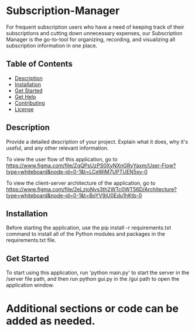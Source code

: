 # Subscription-Manager

For frequent subscription users who have a need of keeping track of their subscriptions and cutting down unnecessary expenses, our Subscription Manager is the go-to-tool for organizing, recording, and visualizing all subscription information in one place. 

## Table of Contents

- [Description](#description)
- [Installation](#installation)
- [Get Started](#usage)
- [Get Help](#usage)
- [Contributing](#contributing)
- [License](#license)

## Description

Provide a detailed description of your project. Explain what it does, why it's useful, and any other relevant information.

To view the user flow of this application, go to https://www.figma.com/file/ZgQPsUzPS0XyNXnGRyYaxm/User-Flow?type=whiteboard&node-id=0-1&t=LCeWiM7UPTUEN5xy-0

To view the client-server architecture of the application, go to https://www.figma.com/file/2eLzioNvs3th2WTc0WT56D/Architecture?type=whiteboard&node-id=0-1&t=BoYV9jU0Edu1hKtb-0

## Installation

Before starting the application, use the pip install -r requirements.txt command to install all of the Python modules and packages in the requirements.txt file. 

## Get Started

To start using this application, run 'python main.py' to start the server in the /server file path, and then run python gui.py in the /gui path to open the application window.

# Additional sections or code can be added as needed.
